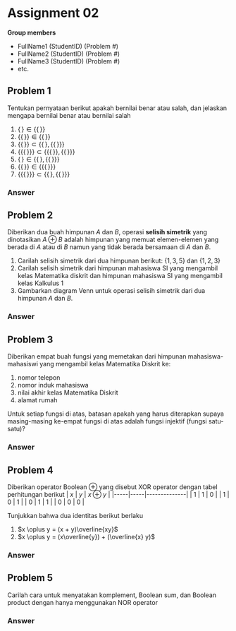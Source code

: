 # Assignment 02

**Group members**
- FullName1 (StudentID) (Problem #)
- FullName2 (StudentID) (Problem #)
- FullName3 (StudentID) (Problem #)
- etc.

## Problem 1
Tentukan pernyataan berikut apakah bernilai benar atau salah, dan jelaskan 
mengapa bernilai benar atau bernilai salah
1. $`\{\,\} \in \{ \{\,\} \}`$   
2. $\{\{\,\}\} \in \{ \{\,\}\}$
3. $\{\{\,\}\} \subset \{ \{\,\}, \{ \{\,\} \} \}$
4. $\{\{ \{\,\}\}\} \subset \{\{\{\,\}\}, \{\{\,\}\}\}$
5. $\{\,\} \in \{\{\,\}, \{\{\,\}\}\}$
6. $\{\{\,\}\} \in \{\{\{\,\}\}\}$
7. $\{\{\{\,\}\}\} \subset \{\{\,\}, \{\{\,\}\}\}$

### Answer

## Problem 2
Diberikan dua buah himpunan $A$ dan $B$, operasi **selisih simetrik**
yang dinotasikan $A \oplus B$ adalah himpunan yang memuat elemen-elemen
yang berada di $A$ atau di $B$ namun yang tidak berada bersamaan di 
$A$ dan $B$.
1. Carilah selisih simetrik dari dua himpunan berikut: $\{1, 3, 5\}$
   dan $\{1, 2, 3\}$
2. Carilah selisih simetrik dari himpunan mahasiswa SI yang mengambil 
   kelas Matematika diskrit dan himpunan mahasiswa SI yang mengambil 
   kelas Kalkulus 1
3. Gambarkan diagram Venn untuk operasi selisih simetrik dari dua 
   himpunan $A$ dan $B$.

### Answer

## Problem 3
Diberikan empat buah fungsi yang memetakan dari himpunan mahasiswa-mahasiswi
yang mengambil kelas Matematika Diskrit ke:
1. nomor telepon
2. nomor induk mahasiswa
3. nilai akhir kelas Matematika Diskrit
4. alamat rumah

Untuk setiap fungsi di atas, batasan apakah yang harus diterapkan supaya 
masing-masing ke-empat fungsi di atas adalah fungsi injektif (fungsi 
satu-satu)?
### Answer

## Problem 4
Diberikan operator Boolean $\oplus$ yang disebut XOR operator dengan 
tabel perhitungan berikut
| $x$ | $y$ | $x \oplus y$ |
|-----|-----|--------------|
| 1   | 1   | 0            |
| 1   | 0   | 1            |
| 0   | 1   | 1            |
| 0   | 0   | 0            |

Tunjukkan bahwa dua identitas berikut berlaku
1. $x \oplus y = (x + y)\overline{xy}$
2. $x \oplus y = (x\overline{y}) + (\overline{x} y)$

### Answer

## Problem 5   
Carilah cara untuk menyatakan komplement, Boolean sum, 
dan Boolean product dengan hanya menggunakan NOR operator

### Answer